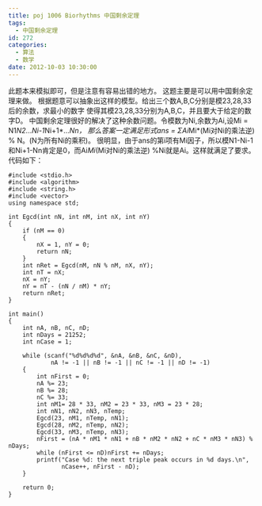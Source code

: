 ```yaml
---
title: poj 1006 Biorhythms 中国剩余定理
tags:
  - 中国剩余定理
id: 272
categories:
  - 算法
  - 数学
date: 2012-10-03 10:30:00
---
```


此题本来模拟即可，但是注意有容易出错的地方。
这题主要是可以用中国剩余定理来做。
根据题意可以抽象出这样的模型。给出三个数A,B,C分别是模23,28,33后的余数，求最小的数字
使得其模23,28,33分别为A,B,C，并且要大于给定的数字D。
中国剩余定理很好的解决了这种余数问题。令模数为Ni,余数为Ai,设Mi = N1*N2*...*Ni-1*Ni+1*...*Nn，
那么答案一定满足形式ans = <span>Σ</span>Ai*Mi*(Mi对Ni的乘法逆) % N。(N为所有Ni的乘积)。
很明显，由于ans的第i项有Mi因子，所以模N1-Ni-1和Ni+1-Nn肯定是0，而Ai*Mi*(Mi对Ni的乘法逆) %Ni就是Ai。这样就满足了要求。
代码如下：
``` stylus
#include <stdio.h>
#include <algorithm>
#include <string.h>
#include <vector>
using namespace std;

int Egcd(int nN, int nM, int nX, int nY)
{
    if (nM == 0)
    {
        nX = 1, nY = 0;
        return nN;
    }
    int nRet = Egcd(nM, nN % nM, nX, nY);
    int nT = nX;
    nX = nY;
    nY = nT - (nN / nM) * nY;
    return nRet;
}

int main()
{
    int nA, nB, nC, nD;
    int nDays = 21252;
    int nCase = 1;

    while (scanf("%d%d%d%d", &nA, &nB, &nC, &nD),
            nA != -1 || nB != -1 || nC != -1 || nD != -1)
    {
        int nFirst = 0;
        nA %= 23;
        nB %= 28;
        nC %= 33;
        int nM1= 28 * 33, nM2 = 23 * 33, nM3 = 23 * 28;
        int nN1, nN2, nN3, nTemp;
        Egcd(23, nM1, nTemp, nN1);
        Egcd(28, nM2, nTemp, nN2);
        Egcd(33, nM3, nTemp, nN3);
        nFirst = (nA * nM1 * nN1 + nB * nM2 * nN2 + nC * nM3 * nN3) % nDays;
        while (nFirst <= nD)nFirst += nDays;
        printf("Case %d: the next triple peak occurs in %d days.\n",
               nCase++, nFirst - nD);
    }

    return 0;
}
```